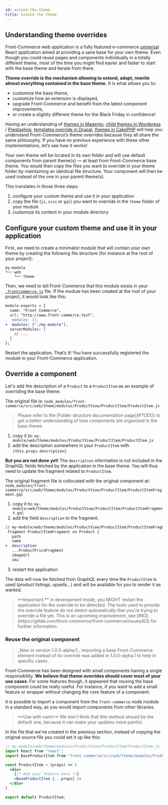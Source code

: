 ```yaml
---
id: extend-the-theme
title: Extend the theme
---
```


## Understanding theme overrides

Front-Commerce web application is a fully featured e-commerce [universal](https://cdb.reacttraining.com/universal-javascript-4761051b7ae9)
React application aimed at providing a sane base for your own theme.
Even though you could reuse pages and components individually in a totally different theme,
most of the time you might find easier and faster to start with the base theme and
iterate from there.

**Theme override is the mechanism allowing to extend, adapt, rewrite almost everything contained in the base theme.** It is what allows you to:
- customize the base theme,
- customize how an extension is displayed,
- upgrade Front-Commerce and benefit from the latest component improvements,
- or create a slightly different theme for the Black Friday in confidence!

Having an understanding of [themes in Magento](https://devdocs.magento.com/guides/v2.3/frontend-dev-guide/templates/template-overview.html), [child themes in Wordpress](https://developer.wordpress.org/themes/advanced-topics/child-themes/) / [Prestashop](https://devdocs.prestashop.com/1.7/themes/reference/template-inheritance/parent-child-feature/), [templates override in Drupal](https://www.drupal.org/docs/8/theming/twig/working-with-twig-templates), [themes in CakePHP](https://book.cakephp.org/3.0/en/views/themes.html) will help you understand Front-Commerce’s theme overrides because they all share the same philosophy.
If you have no previous experience with these other implementations, let’s see how it works!

Your own theme will be located in its own folder and will use default components from
parent theme(s) — at least from Front-Commerce base theme.
You would then copy the files you want to override in your theme folder by maintaining
an identical file structure.
Your component will then be used instead of the one in your parent theme(s).

This translates in those three steps:

1. configure your custom theme and use it in your application
2. copy the file (`js`, `scss` or `gql`) you want to override in the `theme` folder of your module
3. customize its content in your module directory

## Configure your custom theme and use it in your application

First, we need to create a minimalist module that will contain your own theme by creating the following file structure (for instance at the root of your project):

```
my-module
└── web
    └── theme
```

Then, we need to tell Front-Commerce that this module exists in your [`.frontcommerce.js`](#TODO) file. If the module has been created at the root of your project, it would look like this:

```diff
module.exports = {
  name: "Front Commerce",
  url: "http://www.front-commerce.test",
-  modules: [],
+  modules: ["./my-module"],
  serverModules: [
    // ...
  ]
};
```

Restart the application.
That’s it! You have successfully registered the module in your Front-Commerce application.

## Override a component

Let's add the description of a `Product` to a `ProductItem` as an example of overriding the base theme.

The original file is: `node_modules/front-commerce/src/web/theme/modules/ProductView/ProductItem/ProductItem.js`

<blockquote class="info">
Please refer to the [Folder structure documentation page](#TODO) to get a better
understanding of how components are organized in the base theme.
</blockquote>

1. copy it to: `my-module/web/theme/modules/ProductView/ProductItem/ProductItem.js`
2. add the description somewhere in your `ProductItem` with `{this.props.description}`.

**But you are not done yet!**
The `description` information is not included in the GraphQL fields fetched by the application in the base theme.
You will thus need to update the fragment related to `ProductItem`.

The original fragment file is collocated with the original component at: `node_modules/front-commerce/src/web/theme/modules/ProductView/ProductItem/ProductItemFragment.gql`

1. copy it to: `my-module/web/theme/modules/ProductView/ProductItem/ProductItemFragment.gql`
2. add the field `description` to the fragment.
```diff
// my-module/web/theme/modules/ProductView/ProductItem/ProductItemFragment.gql
 fragment ProductItemFragment on Product {
   path
   name
+  description
   ...ProductPriceFragment
   imageUrl
   sku
```
3. restart the application

The data will now be fetched from GraphQL every time the `ProductItem` is used (product listings, upsells…) and will be available for you to render it as wanted.

<blockquote class="warning">
**Important:** in development mode, you MIGHT restart the application for the override to be detected.
The tools used to provide the override feature do not detect automatically that you're trying to override a file yet. This is an upcoming improvement, see [#63](https://gitlab.com/front-commerce/front-commerce/issues/63) for further information.
</blockquote>

### Reuse the original component

<blockquote class="feature--new">
_New in version 1.0.0-alpha.1:_ importing a base Front-Commerce element instead of its override was added in 1.0.0-alpha.1 to help in specific cases.
</blockquote>

Front-Commerce has been designed with small components having a single responsibility.
**We believe that theme overrides should cover most of your use cases**.
For some features though, it appeared that reusing the base component could be really useful.
For instance, if you want to add a small feature or wrapper without changing the core feature of a component.

It is possible to import a component from the `front-commerce` node module in a standard way,
as you would import components from other libraries.

<blockquote class="note">
**Use with care!** We don't think that this method should be the default one, because it can make your updates more painful.
</blockquote>

In the file that we've created in the previous section, instead of copying the original source file you could set it up like this:

```jsx
// my-module/web/theme/modules/ProductView/ProductItem/ProductItem.js
import React from "react";
import BaseProductItem from "front-commerce/src/web/theme/modules/ProductView/ProductItem/ProductItem.js";

const ProductItem = (props) => (
  <div>
    {/* Add your feature here */}
    <BaseProductItem {...props} />
  </div>
)

export default ProductItem;
```
